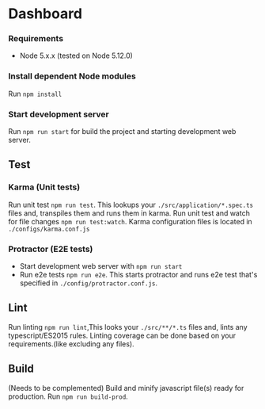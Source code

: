 # Dashboard

### Requirements
- Node 5.x.x (tested on Node 5.12.0)

### Install dependent Node modules
Run ```npm install```

### Start development server
Run ```npm run start``` for build the project and starting development web server.

## Test
### Karma (Unit tests)
Run unit test ```npm run test```. This lookups your ```./src/application/*.spec.ts``` files and, transpiles them and runs them in karma. Run unit test and watch for file changes ```npm run test:watch```. Karma configuration files is located in ```./configs/karma.conf.js```

### Protractor (E2E tests)
* Start development web server with ```npm run start```
* Run e2e tests ```npm run e2e```. This starts protractor and runs e2e test that's specified in ```./config/protractor.conf.js```.

## Lint
Run linting ```npm run lint```,This looks your ```./src/**/*.ts``` files and, lints any typescript/ES2015 rules.
Linting coverage can be done based on your requirements.(like excluding any files).

## Build
(Needs to be complemented) Build and minify javascript file(s) ready for production. Run ```npm run build-prod```.
